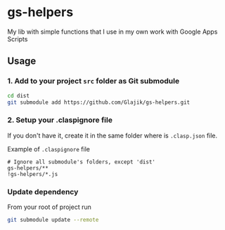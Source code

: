 # gs-helpers
My lib with simple functions that I use in my own work with Google Apps Scripts

## Usage

### 1. Add to your project `src` folder as Git submodule

```BASH
cd dist
git submodule add https://github.com/Glajik/gs-helpers.git
```

### 2. Setup your .claspignore file

If you don't have it, create it in the same folder where is `.clasp.json` file.

Example of `.claspignore` file

```TEXT
# Ignore all submodule's folders, except 'dist'
gs-helpers/**
!gs-helpers/*.js
```

### Update dependency

From your root of project run

```BASH
git submodule update --remote
```
